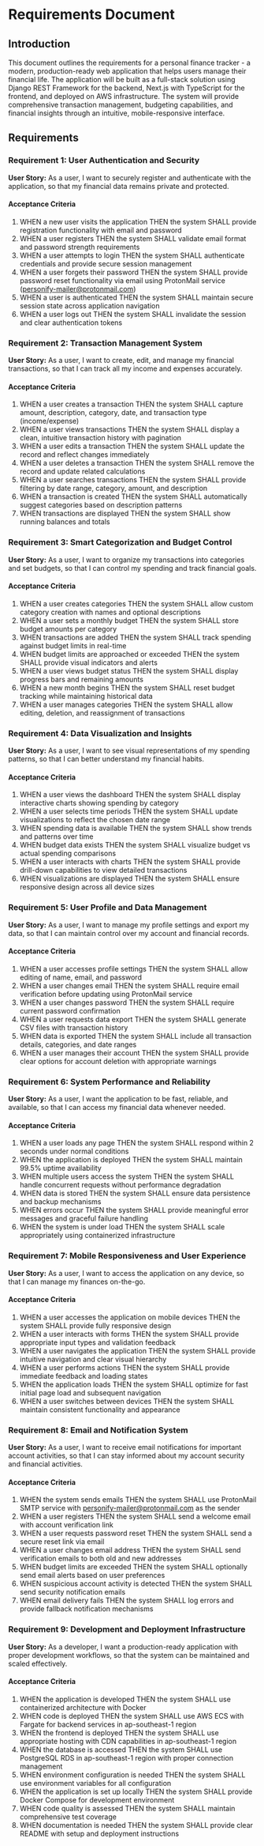 # Requirements Document

## Introduction

This document outlines the requirements for a personal finance tracker - a modern, production-ready web application that helps users manage their financial life. The application will be built as a full-stack solution using Django REST Framework for the backend, Next.js with TypeScript for the frontend, and deployed on AWS infrastructure. The system will provide comprehensive transaction management, budgeting capabilities, and financial insights through an intuitive, mobile-responsive interface.

## Requirements

### Requirement 1: User Authentication and Security

**User Story:** As a user, I want to securely register and authenticate with the application, so that my financial data remains private and protected.

#### Acceptance Criteria

1. WHEN a new user visits the application THEN the system SHALL provide registration functionality with email and password
2. WHEN a user registers THEN the system SHALL validate email format and password strength requirements
3. WHEN a user attempts to login THEN the system SHALL authenticate credentials and provide secure session management
4. WHEN a user forgets their password THEN the system SHALL provide password reset functionality via email using ProtonMail service (personify-mailer@protonmail.com)
5. WHEN a user is authenticated THEN the system SHALL maintain secure session state across application navigation
6. WHEN a user logs out THEN the system SHALL invalidate the session and clear authentication tokens

### Requirement 2: Transaction Management System

**User Story:** As a user, I want to create, edit, and manage my financial transactions, so that I can track all my income and expenses accurately.

#### Acceptance Criteria

1. WHEN a user creates a transaction THEN the system SHALL capture amount, description, category, date, and transaction type (income/expense)
2. WHEN a user views transactions THEN the system SHALL display a clean, intuitive transaction history with pagination
3. WHEN a user edits a transaction THEN the system SHALL update the record and reflect changes immediately
4. WHEN a user deletes a transaction THEN the system SHALL remove the record and update related calculations
5. WHEN a user searches transactions THEN the system SHALL provide filtering by date range, category, amount, and description
6. WHEN a transaction is created THEN the system SHALL automatically suggest categories based on description patterns
7. WHEN transactions are displayed THEN the system SHALL show running balances and totals

### Requirement 3: Smart Categorization and Budget Control

**User Story:** As a user, I want to organize my transactions into categories and set budgets, so that I can control my spending and track financial goals.

#### Acceptance Criteria

1. WHEN a user creates categories THEN the system SHALL allow custom category creation with names and optional descriptions
2. WHEN a user sets a monthly budget THEN the system SHALL store budget amounts per category
3. WHEN transactions are added THEN the system SHALL track spending against budget limits in real-time
4. WHEN budget limits are approached or exceeded THEN the system SHALL provide visual indicators and alerts
5. WHEN a user views budget status THEN the system SHALL display progress bars and remaining amounts
6. WHEN a new month begins THEN the system SHALL reset budget tracking while maintaining historical data
7. WHEN a user manages categories THEN the system SHALL allow editing, deletion, and reassignment of transactions

### Requirement 4: Data Visualization and Insights

**User Story:** As a user, I want to see visual representations of my spending patterns, so that I can better understand my financial habits.

#### Acceptance Criteria

1. WHEN a user views the dashboard THEN the system SHALL display interactive charts showing spending by category
2. WHEN a user selects time periods THEN the system SHALL update visualizations to reflect the chosen date range
3. WHEN spending data is available THEN the system SHALL show trends and patterns over time
4. WHEN budget data exists THEN the system SHALL visualize budget vs actual spending comparisons
5. WHEN a user interacts with charts THEN the system SHALL provide drill-down capabilities to view detailed transactions
6. WHEN visualizations are displayed THEN the system SHALL ensure responsive design across all device sizes

### Requirement 5: User Profile and Data Management

**User Story:** As a user, I want to manage my profile settings and export my data, so that I can maintain control over my account and financial records.

#### Acceptance Criteria

1. WHEN a user accesses profile settings THEN the system SHALL allow editing of name, email, and password
2. WHEN a user changes email THEN the system SHALL require email verification before updating using ProtonMail service
3. WHEN a user changes password THEN the system SHALL require current password confirmation
4. WHEN a user requests data export THEN the system SHALL generate CSV files with transaction history
5. WHEN data is exported THEN the system SHALL include all transaction details, categories, and date ranges
6. WHEN a user manages their account THEN the system SHALL provide clear options for account deletion with appropriate warnings

### Requirement 6: System Performance and Reliability

**User Story:** As a user, I want the application to be fast, reliable, and available, so that I can access my financial data whenever needed.

#### Acceptance Criteria

1. WHEN a user loads any page THEN the system SHALL respond within 2 seconds under normal conditions
2. WHEN the application is deployed THEN the system SHALL maintain 99.5% uptime availability
3. WHEN multiple users access the system THEN the system SHALL handle concurrent requests without performance degradation
4. WHEN data is stored THEN the system SHALL ensure data persistence and backup mechanisms
5. WHEN errors occur THEN the system SHALL provide meaningful error messages and graceful failure handling
6. WHEN the system is under load THEN the system SHALL scale appropriately using containerized infrastructure

### Requirement 7: Mobile Responsiveness and User Experience

**User Story:** As a user, I want to access the application on any device, so that I can manage my finances on-the-go.

#### Acceptance Criteria

1. WHEN a user accesses the application on mobile devices THEN the system SHALL provide fully responsive design
2. WHEN a user interacts with forms THEN the system SHALL provide appropriate input types and validation feedback
3. WHEN a user navigates the application THEN the system SHALL provide intuitive navigation and clear visual hierarchy
4. WHEN a user performs actions THEN the system SHALL provide immediate feedback and loading states
5. WHEN the application loads THEN the system SHALL optimize for fast initial page load and subsequent navigation
6. WHEN a user switches between devices THEN the system SHALL maintain consistent functionality and appearance

### Requirement 8: Email and Notification System

**User Story:** As a user, I want to receive email notifications for important account activities, so that I can stay informed about my account security and financial activities.

#### Acceptance Criteria

1. WHEN the system sends emails THEN the system SHALL use ProtonMail SMTP service with personify-mailer@protonmail.com as the sender
2. WHEN a user registers THEN the system SHALL send a welcome email with account verification link
3. WHEN a user requests password reset THEN the system SHALL send a secure reset link via email
4. WHEN a user changes email address THEN the system SHALL send verification emails to both old and new addresses
5. WHEN budget limits are exceeded THEN the system SHALL optionally send email alerts based on user preferences
6. WHEN suspicious account activity is detected THEN the system SHALL send security notification emails
7. WHEN email delivery fails THEN the system SHALL log errors and provide fallback notification mechanisms

### Requirement 9: Development and Deployment Infrastructure

**User Story:** As a developer, I want a production-ready application with proper development workflows, so that the system can be maintained and scaled effectively.

#### Acceptance Criteria

1. WHEN the application is developed THEN the system SHALL use containerized architecture with Docker
2. WHEN code is deployed THEN the system SHALL use AWS ECS with Fargate for backend services in ap-southeast-1 region
3. WHEN the frontend is deployed THEN the system SHALL use appropriate hosting with CDN capabilities in ap-southeast-1 region
4. WHEN the database is accessed THEN the system SHALL use PostgreSQL RDS in ap-southeast-1 region with proper connection management
5. WHEN environment configuration is needed THEN the system SHALL use environment variables for all configuration
6. WHEN the application is set up locally THEN the system SHALL provide Docker Compose for development environment
7. WHEN code quality is assessed THEN the system SHALL maintain comprehensive test coverage
8. WHEN documentation is needed THEN the system SHALL provide clear README with setup and deployment instructions
